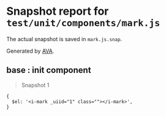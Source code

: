 # Snapshot report for `test/unit/components/mark.js`

The actual snapshot is saved in `mark.js.snap`.

Generated by [AVA](https://ava.li).

## base : init component

> Snapshot 1

    {
      $el: '<i-mark _uiid="1" class=""></i-mark>',
    }
